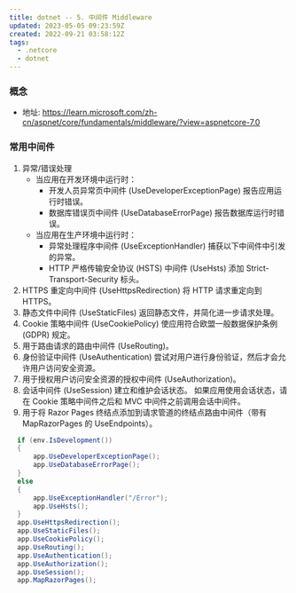 ```yaml
---
title: dotnet -- 5. 中间件 Middleware
updated: 2023-05-05 09:23:59Z
created: 2022-09-21 03:58:12Z
tags:
  - .netcore
  - dotnet
---
```


### 概念
- 地址: https://learn.microsoft.com/zh-cn/aspnet/core/fundamentals/middleware/?view=aspnetcore-7.0



### 常用中间件

1. 异常/错误处理
	  - 当应用在开发环境中运行时：
		- 开发人员异常页中间件 (UseDeveloperExceptionPage) 报告应用运行时错误。
		- 数据库错误页中间件 (UseDatabaseErrorPage) 报告数据库运行时错误。
	  - 当应用在生产环境中运行时：
		- 异常处理程序中间件 (UseExceptionHandler) 捕获以下中间件中引发的异常。
		- HTTP 严格传输安全协议 (HSTS) 中间件 (UseHsts) 添加 Strict-Transport-Security 标头。
2. HTTPS 重定向中间件 (UseHttpsRedirection) 将 HTTP 请求重定向到 HTTPS。
3. 静态文件中间件 (UseStaticFiles) 返回静态文件，并简化进一步请求处理。
4. Cookie 策略中间件 (UseCookiePolicy) 使应用符合欧盟一般数据保护条例 (GDPR) 规定。
5. 用于路由请求的路由中间件 (UseRouting)。
6. 身份验证中间件 (UseAuthentication) 尝试对用户进行身份验证，然后才会允许用户访问安全资源。
7. 用于授权用户访问安全资源的授权中间件 (UseAuthorization)。
8. 会话中间件 (UseSession) 建立和维护会话状态。 如果应用使用会话状态，请在 Cookie 策略中间件之后和 MVC 中间件之前调用会话中间件。
9. 用于将 Razor Pages 终结点添加到请求管道的终结点路由中间件（带有 MapRazorPages 的 UseEndpoints）。
```csharp
  if (env.IsDevelopment())
  {
      app.UseDeveloperExceptionPage();
      app.UseDatabaseErrorPage();
  }
  else
  {
      app.UseExceptionHandler("/Error");
      app.UseHsts();
  }
  app.UseHttpsRedirection();
  app.UseStaticFiles();
  app.UseCookiePolicy();
  app.UseRouting();
  app.UseAuthentication();
  app.UseAuthorization();
  app.UseSession();
  app.MapRazorPages();
```
